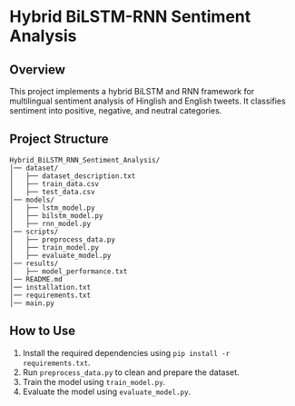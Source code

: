 # Hybrid BiLSTM-RNN Sentiment Analysis

## Overview
This project implements a hybrid BiLSTM and RNN framework for multilingual sentiment analysis of Hinglish and English tweets.
It classifies sentiment into positive, negative, and neutral categories.

## Project Structure
```
Hybrid_BiLSTM_RNN_Sentiment_Analysis/
│── dataset/
│   ├── dataset_description.txt
│   ├── train_data.csv
│   ├── test_data.csv
│── models/
│   ├── lstm_model.py
│   ├── bilstm_model.py
│   ├── rnn_model.py
│── scripts/
│   ├── preprocess_data.py
│   ├── train_model.py
│   ├── evaluate_model.py
│── results/
│   ├── model_performance.txt
│── README.md
│── installation.txt
│── requirements.txt
│── main.py
```

## How to Use
1. Install the required dependencies using `pip install -r requirements.txt`.
2. Run `preprocess_data.py` to clean and prepare the dataset.
3. Train the model using `train_model.py`.
4. Evaluate the model using `evaluate_model.py`.
